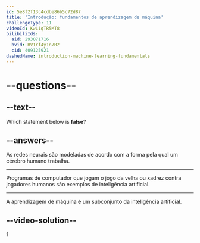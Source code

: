 ```yaml
---
id: 5e8f2f13c4cdbe86b5c72d87
title: 'Introdução: fundamentos de aprendizagem de máquina'
challengeType: 11
videoId: KwL1qTR5MT8
bilibiliIds:
  aid: 293071716
  bvid: BV1Yf4y1n7R2
  cid: 409125921
dashedName: introduction-machine-learning-fundamentals
---
```


# --questions--

## --text--

Which statement below is **false**?

## --answers--

As redes neurais são modeladas de acordo com a forma pela qual um cérebro humano trabalha.

---

Programas de computador que jogam o jogo da velha ou xadrez contra jogadores humanos são exemplos de inteligência artificial.

---

A aprendizagem de máquina é um subconjunto da inteligência artificial.

## --video-solution--

1

